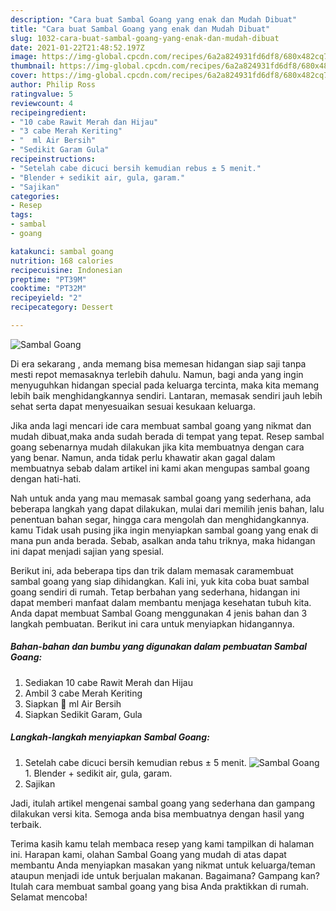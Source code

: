 ```yaml
---
description: "Cara buat Sambal Goang yang enak dan Mudah Dibuat"
title: "Cara buat Sambal Goang yang enak dan Mudah Dibuat"
slug: 1032-cara-buat-sambal-goang-yang-enak-dan-mudah-dibuat
date: 2021-01-22T21:48:52.197Z
image: https://img-global.cpcdn.com/recipes/6a2a824931fd6df8/680x482cq70/sambal-goang-foto-resep-utama.jpg
thumbnail: https://img-global.cpcdn.com/recipes/6a2a824931fd6df8/680x482cq70/sambal-goang-foto-resep-utama.jpg
cover: https://img-global.cpcdn.com/recipes/6a2a824931fd6df8/680x482cq70/sambal-goang-foto-resep-utama.jpg
author: Philip Ross
ratingvalue: 5
reviewcount: 4
recipeingredient:
- "10 cabe Rawit Merah dan Hijau"
- "3 cabe Merah Keriting"
- "  ml Air Bersih"
- "Sedikit Garam Gula"
recipeinstructions:
- "Setelah cabe dicuci bersih kemudian rebus ± 5 menit."
- "Blender + sedikit air, gula, garam."
- "Sajikan"
categories:
- Resep
tags:
- sambal
- goang

katakunci: sambal goang 
nutrition: 168 calories
recipecuisine: Indonesian
preptime: "PT39M"
cooktime: "PT32M"
recipeyield: "2"
recipecategory: Dessert

---
```



![Sambal Goang](https://img-global.cpcdn.com/recipes/6a2a824931fd6df8/680x482cq70/sambal-goang-foto-resep-utama.jpg)

Di era  sekarang , anda memang bisa memesan hidangan siap saji tanpa mesti repot memasaknya terlebih dahulu. Namun, bagi anda yang ingin menyuguhkan hidangan special pada keluarga tercinta, maka kita memang lebih baik menghidangkannya sendiri. Lantaran, memasak sendiri jauh lebih sehat serta dapat menyesuaikan sesuai kesukaan keluarga.

Jika anda lagi mencari ide cara membuat sambal goang yang nikmat dan mudah dibuat,maka anda sudah berada di tempat yang tepat. Resep sambal goang  sebenarnya mudah dilakukan jika kita membuatnya dengan cara yang benar. Namun, anda tidak perlu khawatir akan gagal dalam membuatnya 
sebab dalam artikel ini kami akan mengupas sambal goang dengan hati-hati.  



Nah untuk anda yang mau memasak sambal goang yang sederhana, ada beberapa langkah yang dapat dilakukan, mulai dari memilih jenis bahan, lalu penentuan bahan segar, hingga cara mengolah dan menghidangkannya. kamu Tidak usah pusing jika ingin menyiapkan sambal goang yang enak di mana pun anda berada. Sebab, asalkan anda  tahu triknya, maka hidangan ini dapat menjadi sajian yang spesial.

Berikut ini, ada beberapa tips dan trik dalam memasak caramembuat sambal goang yang siap dihidangkan. Kali ini, yuk kita coba buat sambal goang sendiri di rumah. Tetap berbahan yang sederhana, hidangan ini dapat memberi manfaat dalam membantu menjaga kesehatan tubuh kita. Anda dapat membuat Sambal Goang menggunakan 4 jenis bahan dan 3 langkah pembuatan. Berikut ini cara untuk menyiapkan hidangannya.

<!--inarticleads1-->

##### Bahan-bahan dan bumbu yang digunakan dalam pembuatan Sambal Goang:

1. Sediakan 10 cabe Rawit Merah dan Hijau
1. Ambil 3 cabe Merah Keriting
1. Siapkan  💯 ml Air Bersih
1. Siapkan Sedikit Garam, Gula




<!--inarticleads2-->

##### Langkah-langkah menyiapkan Sambal Goang:

1. Setelah cabe dicuci bersih kemudian rebus ± 5 menit.
<img src="https://img-global.cpcdn.com/steps/cc43019355793ba6/160x128cq70/sambal-goang-langkah-memasak-1-foto.jpg" alt="Sambal Goang">1. Blender + sedikit air, gula, garam.
1. Sajikan




Jadi, itulah artikel mengenai  sambal goang  yang sederhana dan gampang dilakukan versi kita. Semoga anda bisa membuatnya dengan hasil yang terbaik. 

Terima kasih kamu telah membaca resep yang kami tampilkan di halaman ini. Harapan kami, olahan  Sambal Goang yang mudah di atas dapat membantu Anda menyiapkan masakan yang nikmat untuk keluarga/teman ataupun menjadi ide untuk berjualan makanan. Bagaimana? Gampang kan? Itulah cara membuat sambal goang yang bisa Anda praktikkan di rumah. Selamat mencoba!


